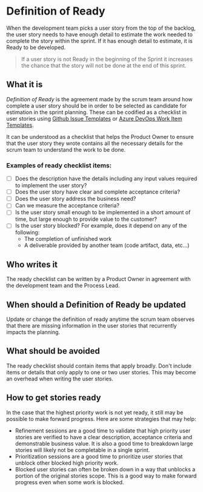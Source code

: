 # Definition of Ready

When the development team picks a user story from the top of the backlog, the user story needs to have enough detail to estimate the work needed to complete the story within the sprint. If it has enough detail to estimate, it is Ready to be developed.

> If a user story is not Ready in the beginning of the Sprint it increases the chance that the story will not be done at the end of this sprint.

## What it is

_Definition of Ready_ is the agreement made by the scrum team around how complete a user story should be in order to be selected as candidate for estimation in the sprint planning. These can be codified as a checklist in user stories using [Github Issue Templates](https://help.github.com/en/github/building-a-strong-community/configuring-issue-templates-for-your-repository) or [Azure DevOps Work Item Templates](https://docs.microsoft.com/en-us/azure/devops/boards/backlogs/work-item-template?view=azure-devops&tabs=browser).

It can be understood as a checklist that helps the Product Owner to ensure that the user story they wrote contains all the necessary details for the scrum team to understand the work to be done.

### Examples of ready checklist items:

- [ ] Does the description have the details including any input values required to implement the user story?
- [ ] Does the user story have clear and complete acceptance criteria?
- [ ] Does the user story address the business need?
- [ ] Can we measure the acceptance criteria?
- [ ] Is the user story small enough to be implemented in a short amount of time, but large enough to provide value to the customer?
- [ ] Is the user story blocked? For example, does it depend on any of the following:
  - The completion of unfinished work
  - A deliverable provided by another team (code artifact, data, etc...)

## Who writes it

The ready checklist can be written by a Product Owner in agreement with the development team and the Process Lead.

## When should a Definition of Ready be updated

Update or change the definition of ready anytime the scrum team observes that there are missing information in the user stories that recurrently impacts the planning.

## What should be avoided

The ready checklist should contain items that apply broadly. Don't include items or details that only apply to one or two user stories. This may become an overhead when writing the user stories.

## How to get stories ready

In the case that the highest priority work is not yet ready, it still may be possible to make forward progress. Here are some strategies that may help:

- Refinement sessions are a good time to validate that high priority user stories are verified to have a clear description, acceptance criteria and demonstrable business value. It is also a good time to breakdown large stories will likely not be completable in a single sprint.
- Prioritization sessions are a good time to prioritize user stories that unblock other blocked high priority work.
- Blocked user stories can often be broken down in a way that unblocks a portion of the original stories scope. This is a good way to make forward progress even when some work is blocked.
